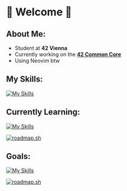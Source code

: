 # 🤍 Welcome 🤍

## About Me:
- Student at **42 Vienna**
- Currently working on the **[42 Common Core](https://github.com/CottonKiwii/42_CommonCore)**
- Using Neovim btw

## My Skills:

[![My Skills](https://skillicons.dev/icons?i=github,c,html,css)](https://skillicons.dev)

## Currently Learning:

[![My Skills](https://skillicons.dev/icons?i=js,cpp,py)](https://skillicons.dev)

[![roadmap.sh](https://roadmap.sh/card/wide/66490832bc68b74d9bc4656a?variant=dark&roadmaps=javascript)](https://roadmap.sh)

## Goals:

[![My Skills](https://skillicons.dev/icons?i=julia,ts,cs)](https://skillicons.dev)

[![roadmap.sh](https://roadmap.sh/card/tall/66490832bc68b74d9bc4656a?variant=dark&roadmaps=full-stack%2Cjavascript%2Crust)](https://roadmap.sh)
